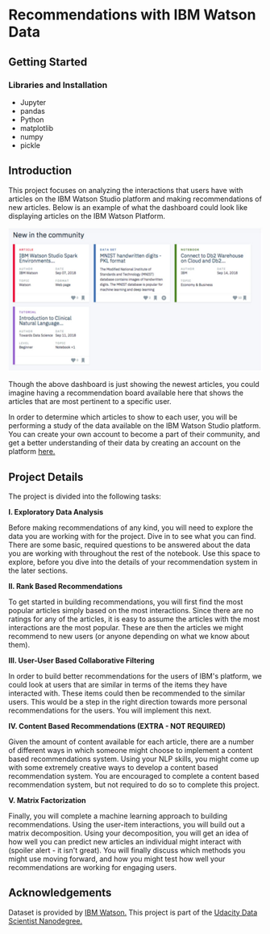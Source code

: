 # Recommendations with IBM Watson Data
## Getting Started 
### Libraries and Installation

  - Jupyter
  - pandas
  - Python
  - matplotlib
  - numpy
  - pickle

## Introduction

This project focuses on analyzing the interactions that users have with articles on the IBM Watson Studio platform and making recommendations of new articles. Below is an example of what the dashboard could look like displaying articles on the IBM Watson Platform.

![IBM Watson Page](https://github.com/okekec/Recommendations_with_IBM/blob/master/IBM%20Studio%20platform%20image.JPG)

Though the above dashboard is just showing the newest articles, you could imagine having a recommendation board available here that shows the articles that are most pertinent to a specific user.

In order to determine which articles to show to each user, you will be performing a study of the data available on the IBM Watson Studio platform. You can create your own account to become a part of their community, and get a better understanding of their data by creating an account on the platform [here.](https://dataplatform.cloud.ibm.com/)

## Project Details

The project is divided into the following tasks:

**I. Exploratory Data Analysis**

Before making recommendations of any kind, you will need to explore the data you are working with for the project. Dive in to see what you can find. There are some basic, required questions to be answered about the data you are working with throughout the rest of the notebook. Use this space to explore, before you dive into the details of your recommendation system in the later sections.

**II. Rank Based Recommendations**

To get started in building recommendations, you will first find the most popular articles simply based on the most interactions. Since there are no ratings for any of the articles, it is easy to assume the articles with the most interactions are the most popular. These are then the articles we might recommend to new users (or anyone depending on what we know about them).

**III. User-User Based Collaborative Filtering**

In order to build better recommendations for the users of IBM's platform, we could look at users that are similar in terms of the items they have interacted with. These items could then be recommended to the similar users. This would be a step in the right direction towards more personal recommendations for the users. You will implement this next.

**IV. Content Based Recommendations (EXTRA - NOT REQUIRED)**

Given the amount of content available for each article, there are a number of different ways in which someone might choose to implement a content based recommendations system. Using your NLP skills, you might come up with some extremely creative ways to develop a content based recommendation system. You are encouraged to complete a content based recommendation system, but not required to do so to complete this project.

**V. Matrix Factorization**

Finally, you will complete a machine learning approach to building recommendations. Using the user-item interactions, you will build out a matrix decomposition. Using your decomposition, you will get an idea of how well you can predict new articles an individual might interact with (spoiler alert - it isn't great). You will finally discuss which methods you might use moving forward, and how you might test how well your recommendations are working for engaging users.

## Acknowledgements

Dataset is provided by [IBM Watson.](https://dataplatform.cloud.ibm.com/) This project is part of the [Udacity Data Scientist Nanodegree.](https://www.udacity.com/course/data-scientist-nanodegree--nd025)
